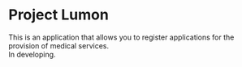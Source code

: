 # Project Lumon

This is an application that allows you to register applications for the provision of medical services.  
In developing.